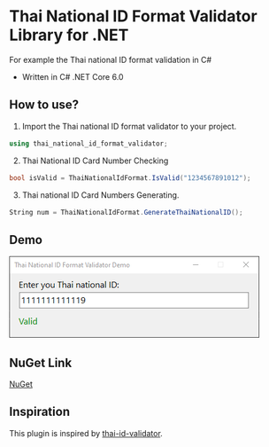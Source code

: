 # Thai National ID Format Validator Library for .NET
For example the Thai national ID format validation in C#
- Written in C# .NET Core 6.0

## How to use?
1. Import the Thai national ID format validator to your project.
```C#
using thai_national_id_format_validator;
```
2. Thai National ID Card Number Checking
```C#
bool isValid = ThaiNationalIdFormat.IsValid("1234567891012");
```
3. Thai national ID Card Numbers Generating.
```C#
String num = ThaiNationalIdFormat.GenerateThaiNationalID();
```

## Demo
![Screenshot](https://raw.githubusercontent.com/Dhanabhon/thai-national-id-format-validator/master/ss.png)

## NuGet Link
[NuGet](https://www.nuget.org/packages/thai-national-id-format-validator/)

## Inspiration
This plugin is inspired by [thai-id-validator](https://www.npmjs.com/package/thai-id-validator).
